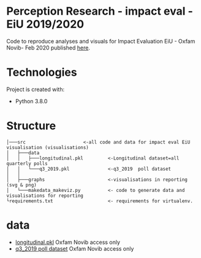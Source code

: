 # Perception Research - impact eval - EiU 2019/2020

Code to reproduce analyses and visuals for Impact Evaluation EiU - Oxfam Novib- Feb 2020 published [here](https://oxfam.box.com/s/cpokos2fyvhf2kw40bsskmn5tqux00ct). 

# Technologies
Project is created with: 
- Python 3.8.0 

# Structure
```
│───src                     <-all code and data for impact eval EiU visualisation (visualisations) 
│   ├───data                 
│   │   ├───longitudinal.pkl         <-Longitudinal dataset=all quarterly polls
│   │   └───q3_2019.pkl              <-q3_2019  poll dataset
│   │          
│   ├───graphs                       <-visualisations in reporting (svg & png)
│   └───makedata_makeviz.py          <- code to generate data and visualisations for reporting
└requirements.txt                    <- requirements for virtualenv.
```
# data
- [longitudinal.pkl](https://oxfam.box.com/s/9tvgl5wubt70sq4lvc5acbvxpjn98ez0)  Oxfam Novib access only
- [q3_2019  poll dataset](https://oxfam.box.com/s/n5pr3fx7y3o0nhoylgr5wyvk1n6zt3rz) Oxfam Novib access only




